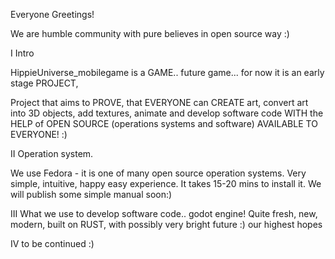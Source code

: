 Everyone Greetings!

We are humble community with pure believes in open source way :)

I Intro

HippieUniverse_mobilegame is a GAME.. future game... for now it is an early stage PROJECT,

Project that aims to PROVE, that EVERYONE can CREATE art, convert art into 3D objects, add textures, animate and develop software code WITH the HELP of OPEN SOURCE (operations systems and software) AVAILABLE TO EVERYONE! :)

II Operation system.  

We use Fedora - it is one of many open source operation systems. Very simple, intuitive, happy easy experience.
It takes 15-20 mins to install it.
We will publish some simple manual soon:)

III What we use to develop software code.. godot engine!
Quite fresh, new, modern, built on RUST, with possibly very bright future :) our highest hopes

IV to be continued :)
